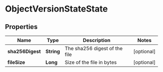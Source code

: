 

# ObjectVersionStateState


## Properties

Name | Type | Description | Notes
------------ | ------------- | ------------- | -------------
**sha256Digest** | **String** | The sha256 digest of the file |  [optional]
**fileSize** | **Long** | Size of the file in bytes |  [optional]



